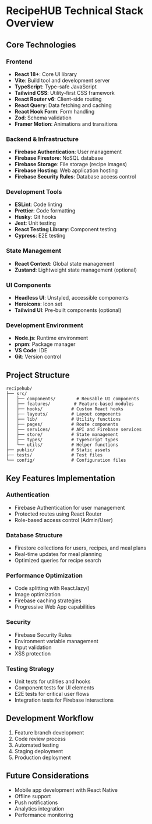 # RecipeHUB Technical Stack Overview

## Core Technologies

### Frontend
- **React 18+**: Core UI library
- **Vite**: Build tool and development server
- **TypeScript**: Type-safe JavaScript
- **Tailwind CSS**: Utility-first CSS framework
- **React Router v6**: Client-side routing
- **React Query**: Data fetching and caching
- **React Hook Form**: Form handling
- **Zod**: Schema validation
- **Framer Motion**: Animations and transitions

### Backend & Infrastructure
- **Firebase Authentication**: User management
- **Firebase Firestore**: NoSQL database
- **Firebase Storage**: File storage (recipe images)
- **Firebase Hosting**: Web application hosting
- **Firebase Security Rules**: Database access control

### Development Tools
- **ESLint**: Code linting
- **Prettier**: Code formatting
- **Husky**: Git hooks
- **Jest**: Unit testing
- **React Testing Library**: Component testing
- **Cypress**: E2E testing

### State Management
- **React Context**: Global state management
- **Zustand**: Lightweight state management (optional)

### UI Components
- **Headless UI**: Unstyled, accessible components
- **Heroicons**: Icon set
- **Tailwind UI**: Pre-built components (optional)

### Development Environment
- **Node.js**: Runtime environment
- **pnpm**: Package manager
- **VS Code**: IDE
- **Git**: Version control

## Project Structure
```
recipehub/
├── src/
│   ├── components/        # Reusable UI components
│   ├── features/         # Feature-based modules
│   ├── hooks/           # Custom React hooks
│   ├── layouts/         # Layout components
│   ├── lib/             # Utility functions
│   ├── pages/           # Route components
│   ├── services/        # API and Firebase services
│   ├── store/           # State management
│   ├── types/           # TypeScript types
│   └── utils/           # Helper functions
├── public/              # Static assets
├── tests/               # Test files
└── config/              # Configuration files
```

## Key Features Implementation

### Authentication
- Firebase Authentication for user management
- Protected routes using React Router
- Role-based access control (Admin/User)

### Database Structure
- Firestore collections for users, recipes, and meal plans
- Real-time updates for meal planning
- Optimized queries for recipe search

### Performance Optimization
- Code splitting with React.lazy()
- Image optimization
- Firebase caching strategies
- Progressive Web App capabilities

### Security
- Firebase Security Rules
- Environment variable management
- Input validation
- XSS protection

### Testing Strategy
- Unit tests for utilities and hooks
- Component tests for UI elements
- E2E tests for critical user flows
- Integration tests for Firebase interactions

## Development Workflow
1. Feature branch development
2. Code review process
3. Automated testing
4. Staging deployment
5. Production deployment

## Future Considerations
- Mobile app development with React Native
- Offline support
- Push notifications
- Analytics integration
- Performance monitoring 